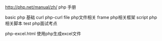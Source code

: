 http://php.net/manual/zh/   php 手册

basic         php 基础
curl          php-curl
file          php文件相关
frame         php相关框架
script        php相关脚本
test          php面试考点

php-excel.html  使用php生成excel文件 